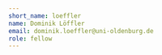 ```yaml
---
short_name: loeffler
name: Dominik Löffler 
email: dominik.loeffler@uni-oldenburg.de 
role: fellow
---
```



